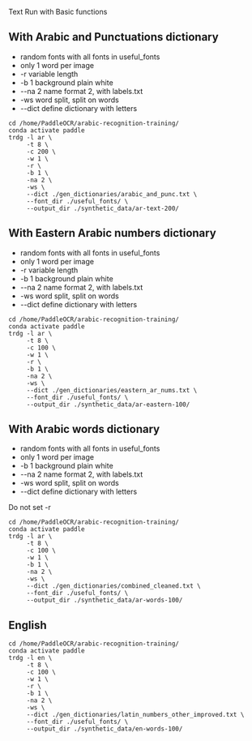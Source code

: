Text Run with Basic functions

## With Arabic and Punctuations dictionary
- random fonts with all fonts in useful_fonts
- only 1 word per image
- -r variable length
- -b 1 background plain white
- --na 2 name format 2, with labels.txt
- -ws word split, split on words
- --dict define dictionary with letters 

```
cd /home/PaddleOCR/arabic-recognition-training/
conda activate paddle
trdg -l ar \
     -t 8 \
     -c 200 \
     -w 1 \
     -r \
     -b 1 \
     -na 2 \
     -ws \
     --dict ./gen_dictionaries/arabic_and_punc.txt \
     --font_dir ./useful_fonts/ \
     --output_dir ./synthetic_data/ar-text-200/
```

## With Eastern Arabic numbers dictionary

- random fonts with all fonts in useful_fonts
- only 1 word per image
- -r variable length
- -b 1 background plain white
- --na 2 name format 2, with labels.txt
- -ws word split, split on words
- --dict define dictionary with letters 

```
cd /home/PaddleOCR/arabic-recognition-training/
conda activate paddle
trdg -l ar \
     -t 8 \
     -c 100 \
     -w 1 \
     -r \
     -b 1 \
     -na 2 \
     -ws \
     --dict ./gen_dictionaries/eastern_ar_nums.txt \
     --font_dir ./useful_fonts/ \
     --output_dir ./synthetic_data/ar-eastern-100/
```

## With Arabic words dictionary

- random fonts with all fonts in useful_fonts
- only 1 word per image
- -b 1 background plain white
- --na 2 name format 2, with labels.txt
- -ws word split, split on words
- --dict define dictionary with letters 

Do not set -r

```
cd /home/PaddleOCR/arabic-recognition-training/
conda activate paddle
trdg -l ar \
     -t 8 \
     -c 100 \
     -w 1 \
     -b 1 \
     -na 2 \
     -ws \
     --dict ./gen_dictionaries/combined_cleaned.txt \
     --font_dir ./useful_fonts/ \
     --output_dir ./synthetic_data/ar-words-100/
```

## English

```
cd /home/PaddleOCR/arabic-recognition-training/
conda activate paddle
trdg -l en \
     -t 8 \
     -c 100 \
     -w 1 \
     -r \
     -b 1 \
     -na 2 \
     -ws \
     --dict ./gen_dictionaries/latin_numbers_other_improved.txt \
     --font_dir ./useful_fonts/ \
     --output_dir ./synthetic_data/en-words-100/
```